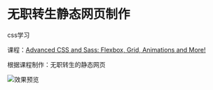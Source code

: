 # 无职转生静态网页制作

css学习

课程：[Advanced CSS and Sass: Flexbox, Grid, Animations and More!](https://www.udemy.com/course/advanced-css-and-sass/?couponCode=V2JPLETSLEARN)

根据课程制作：无职转生的静态网页

![效果预览](.\video\PixPin_2025-02-20_21-05-41.webp)
